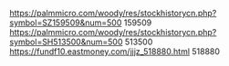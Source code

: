 https://palmmicro.com/woody/res/stockhistorycn.php?symbol=SZ159509&num=500  159509
https://palmmicro.com/woody/res/stockhistorycn.php?symbol=SH513500&num=500  513500
https://fundf10.eastmoney.com/jjjz_518880.html 518880